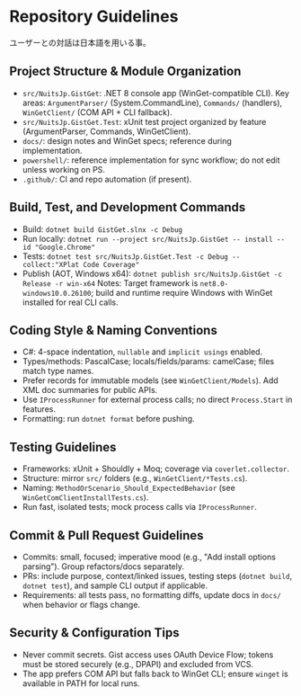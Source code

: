 # Repository Guidelines

ユーザーとの対話は日本語を用いる事。

## Project Structure & Module Organization
- `src/NuitsJp.GistGet`: .NET 8 console app (WinGet-compatible CLI). Key areas: `ArgumentParser/` (System.CommandLine), `Commands/` (handlers), `WinGetClient/` (COM API + CLI fallback).
- `src/NuitsJp.GistGet.Test`: xUnit test project organized by feature (ArgumentParser, Commands, WinGetClient).
- `docs/`: design notes and WinGet specs; reference during implementation.
- `powershell/`: reference implementation for sync workflow; do not edit unless working on PS.
- `.github/`: CI and repo automation (if present).

## Build, Test, and Development Commands
- Build: `dotnet build GistGet.slnx -c Debug`
- Run locally: `dotnet run --project src/NuitsJp.GistGet -- install --id "Google.Chrome"`
- Tests: `dotnet test src/NuitsJp.GistGet.Test -c Debug --collect:"XPlat Code Coverage"`
- Publish (AOT, Windows x64): `dotnet publish src/NuitsJp.GistGet -c Release -r win-x64`
Notes: Target framework is `net8.0-windows10.0.26100`; build and runtime require Windows with WinGet installed for real CLI calls.

## Coding Style & Naming Conventions
- C#: 4-space indentation, `nullable` and `implicit usings` enabled.
- Types/methods: PascalCase; locals/fields/params: camelCase; files match type names.
- Prefer records for immutable models (see `WinGetClient/Models`). Add XML doc summaries for public APIs.
- Use `IProcessRunner` for external process calls; no direct `Process.Start` in features.
- Formatting: run `dotnet format` before pushing.

## Testing Guidelines
- Frameworks: xUnit + Shouldly + Moq; coverage via `coverlet.collector`.
- Structure: mirror `src/` folders (e.g., `WinGetClient/*Tests.cs`).
- Naming: `MethodOrScenario_Should_ExpectedBehavior` (see `WinGetComClientInstallTests.cs`).
- Run fast, isolated tests; mock process calls via `IProcessRunner`.

## Commit & Pull Request Guidelines
- Commits: small, focused; imperative mood (e.g., "Add install options parsing"). Group refactors/docs separately.
- PRs: include purpose, context/linked issues, testing steps (`dotnet build`, `dotnet test`), and sample CLI output if applicable.
- Requirements: all tests pass, no formatting diffs, update docs in `docs/` when behavior or flags change.

## Security & Configuration Tips
- Never commit secrets. Gist access uses OAuth Device Flow; tokens must be stored securely (e.g., DPAPI) and excluded from VCS.
- The app prefers COM API but falls back to WinGet CLI; ensure `winget` is available in PATH for local runs.
